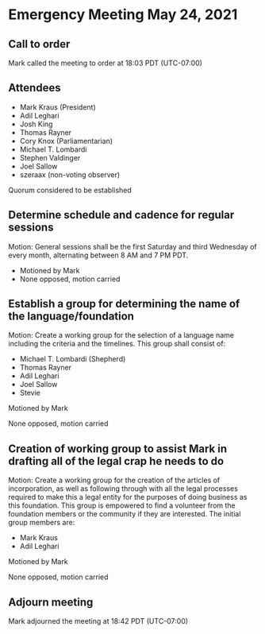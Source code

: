 # Emergency Meeting May 24, 2021

## Call to order

Mark called the meeting to order at 18:03 PDT (UTC-07:00)

## Attendees

* Mark Kraus (President)
* Adil Leghari
* Josh King
* Thomas Rayner
* Cory Knox (Parliamentarian)
* Michael T. Lombardi
* Stephen Valdinger
* Joel Sallow
* szeraax (non-voting observer)

Quorum considered to be established

## Determine schedule and cadence for regular sessions

Motion: General sessions shall be the first Saturday and third Wednesday of every month, alternating between 8 AM and 7 PM PDT.

* Motioned by Mark
* None opposed, motion carried

## Establish a group for determining the name of the language/foundation

Motion: Create a working group for the selection of a language name including the criteria and the timelines. This group shall consist of:

* Michael T. Lombardi (Shepherd)
* Thomas Rayner
* Adil Leghari
* Joel Sallow
* Stevie

Motioned by Mark

None opposed, motion carried

## Creation of working group to assist Mark in drafting all of the legal crap he needs to do

Motion: Create a working group for the creation of the articles of incorporation, as well as following through with all the legal processes required to make this a legal entity for the purposes of doing business as this foundation. This group is empowered to find a volunteer from the foundation members or the community if they are interested. The initial group members are:

* Mark Kraus
* Adil Leghari

Motioned by Mark

None opposed, motion carried

## Adjourn meeting

Mark adjourned the meeting at 18:42 PDT (UTC-07:00)
